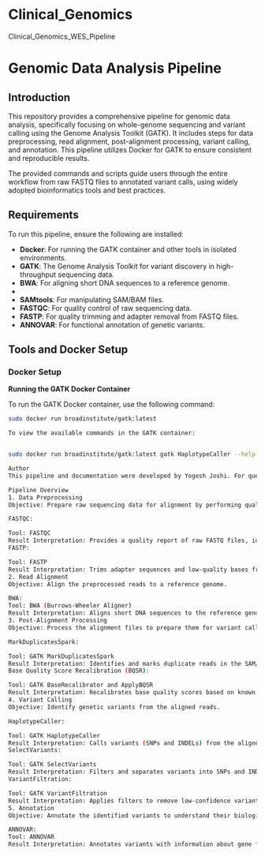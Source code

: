 # Clinical_Genomics
Clinical_Genomics_WES_Pipeline
# Genomic Data Analysis Pipeline

## Introduction

This repository provides a comprehensive pipeline for genomic data analysis, specifically focusing on whole-genome sequencing and variant calling using the Genome Analysis Toolkit (GATK). It includes steps for data preprocessing, read alignment, post-alignment processing, variant calling, and annotation. This pipeline utilizes Docker for GATK to ensure consistent and reproducible results. 

The provided commands and scripts guide users through the entire workflow from raw FASTQ files to annotated variant calls, using widely adopted bioinformatics tools and best practices.

## Requirements

To run this pipeline, ensure the following are installed:

- **Docker**: For running the GATK container and other tools in isolated environments.
- **GATK**: The Genome Analysis Toolkit for variant discovery in high-throughput sequencing data.
- **BWA**: For aligning short DNA sequences to a reference genome.
- 
- **SAMtools**: For manipulating SAM/BAM files.
- **FASTQC**: For quality control of raw sequencing data.
- **FASTP**: For quality trimming and adapter removal from FASTQ files.
- **ANNOVAR**: For functional annotation of genetic variants.

## Tools and Docker Setup

### Docker Setup

**Running the GATK Docker Container**

To run the GATK Docker container, use the following command:

```bash
sudo docker run broadinstitute/gatk:latest

To view the available commands in the GATK container:


sudo docker run broadinstitute/gatk:latest gatk HaplotypeCaller --help

Author
This pipeline and documentation were developed by Yogesh Joshi. For questions or feedback, please contact Yogesh Joshi.

Pipeline Overview
1. Data Preprocessing
Objective: Prepare raw sequencing data for alignment by performing quality control and trimming.

FASTQC:

Tool: FASTQC
Result Interpretation: Provides a quality report of raw FASTQ files, identifying potential issues such as low quality scores or adapter contamination.
FASTP:

Tool: FASTP
Result Interpretation: Trims adapter sequences and low-quality bases from the reads. Outputs trimmed FASTQ files ready for alignment.
2. Read Alignment
Objective: Align the preprocessed reads to a reference genome.

BWA:
Tool: BWA (Burrows-Wheeler Aligner)
Result Interpretation: Aligns short DNA sequences to the reference genome. Outputs a SAM file, which contains the aligned read information.
3. Post-Alignment Processing
Objective: Process the alignment files to prepare them for variant calling.

MarkDuplicatesSpark:

Tool: GATK MarkDuplicatesSpark
Result Interpretation: Identifies and marks duplicate reads in the SAM/BAM file, which helps to reduce biases in variant calling. Outputs a sorted, deduplicated BAM file.
Base Quality Score Recalibration (BQSR):

Tool: GATK BaseRecalibrator and ApplyBQSR
Result Interpretation: Recalibrates base quality scores based on known variant sites to correct systematic errors. Outputs a recalibrated BAM file with improved accuracy for variant calling.
4. Variant Calling
Objective: Identify genetic variants from the aligned reads.

HaplotypeCaller:

Tool: GATK HaplotypeCaller
Result Interpretation: Calls variants (SNPs and INDELs) from the aligned BAM files. Outputs a VCF (Variant Call Format) file with raw variant calls.
SelectVariants:

Tool: GATK SelectVariants
Result Interpretation: Filters and separates variants into SNPs and INDELs. Outputs filtered VCF files for further analysis.
VariantFiltration:

Tool: GATK VariantFiltration
Result Interpretation: Applies filters to remove low-confidence variants based on specific quality metrics. Outputs a filtered VCF file with high-confidence variants.
5. Annotation
Objective: Annotate the identified variants to understand their biological significance.

ANNOVAR:
Tool: ANNOVAR
Result Interpretation: Annotates variants with information about gene function, disease associations, and other biological features. Outputs annotated variant files with functional and clinical annotations.

